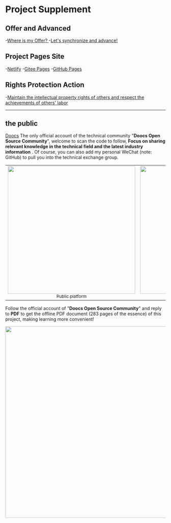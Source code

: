 # Project Supplement

## Offer and Advanced

-[Where is my Offer? ](https://doocs.gitee.io/advanced-java/#/docs/extra-page/offer)
-[Let's synchronize and advance! ](https://doocs.gitee.io/advanced-java/#/docs/extra-page/advanced)

## Project Pages Site

-[Netlify](https://adjava.netlify.app)
-[Gitee Pages](https://doocs.gitee.io/advanced-java)
-[GitHub Pages](https://doocs.github.io/advanced-java)

## Rights Protection Action

-[Maintain the intellectual property rights of others and respect the achievements of others' labor](./rights-defending-action.md)

---

## the public

[Doocs](https://github.com/doocs) The only official account of the technical community "**Doocs Open Source Community**"​, welcome to scan the code to follow, **Focus on sharing relevant knowledge in the technical field and the latest industry information** . Of course, you can also add my personal WeChat (note: GitHub) to pull you into the technical exchange group.

<table>
  <tr>
    <td align="center" style="width: 200px;">
      <a href="https://github.com/doocs">
        <img src="https://cdn.jsdelivr.net/gh/doocs/advanced-java@main/images/qrcode-for-doocs.jpg" style="width: 400px;"><br>
        <sub>Public platform</sub>
      </a><br>
    </td>
    <td align="center" style="width: 200px;">
      <a href="https://github.com/yanglbme">
        <img src="https://cdn.jsdelivr.net/gh/doocs/advanced-java@main/images/qrcode-for-yanglbme.jpg" style="width: 400px;"><br>
        <sub>Personal WeChat</sub>
      </a><br>
    </td>
  </tr>
</table>

Follow the official account of "**Doocs Open Source Community**" and reply to **PDF** to get the offline PDF document (283 pages of the essence) of this project, making learning more convenient!

<img src="https://cdn.jsdelivr.net/gh/doocs/advanced-java@main/images/pdf.png" style="width: 600px;"><br>